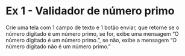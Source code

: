 # Ex 1 - Validador de número primo

Crie uma tela com 1 campo de texto e 1 botão enviar, que retorne se o número digitado é um número primo, se for, exibe uma mensagem “O número digitado é um número primo.”, se não, exibe a mensagem “O número digitado não é um número primo.”